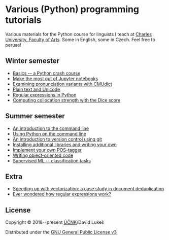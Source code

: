 Various (Python) programming tutorials
======================================

Various materials for the Python course for linguists I teach at [Charles
University, Faculty of Arts][cufa]. Some in English, some in Czech. Feel free
to peruse!

Winter semester
---------------

- [Basics -- a Python crash course](python_crash_course.ipynb)
- [Make the most out of Jupyter notebooks](jupyter_magic.ipynb)
- [Examining pronunciation variants with CMUdict](cmudict.ipynb)
- [Plain text and Unicode](unicode.ipynb)
- [Regular expressions in Python](regex.ipynb)
- [Computing collocation strength with the Dice score](collocations.ipynb)

Summer semester
---------------

- [An introduction to the command line](command_line_intro.md)
- [Using Python on the command line](python_on_the_cli.md)
- [An introduction to version control using git](git.md)
- [Installing additional libraries and writing your own](libraries.md)
- [Implement your own POS-tagger](pos_tagging.ipynb)
- [Writing object-oriented code](object_oriented.ipynb)
- [Supervised ML -- classification tasks](classification.ipynb)

Extra
-----

- [Speeding up with vectorization: a case study in document
  deduplication](deduplicate_vectorized.ipynb)
- [Ever wondered how regular expressions work?](diy_regex.ipynb)

License
-------

Copyright © 2018--present [ÚČNK][cnc]/David Lukeš

Distributed under the [GNU General Public License v3][gplv3]

[cnc]: http://korpus.cz
[gplv3]: http://www.gnu.org/licenses/gpl-3.0.en.html
[cufa]: https://www.ff.cuni.cz/
